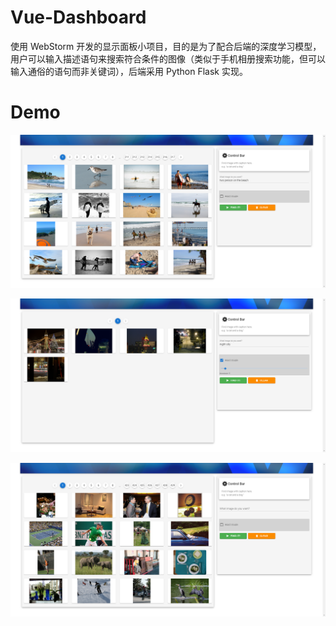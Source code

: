 # Vue-Dashboard

使用 WebStorm 开发的显示面板小项目，目的是为了配合后端的深度学习模型，用户可以输入描述语句来搜索符合条件的图像（类似于手机相册搜索功能，但可以输入通俗的语句而非关键词），后端采用 Python Flask 实现。

# Demo

![demo1](./img/demo1.png)

![demo2](img/demo2.png)

![demo3](img/demo3.png)

